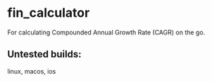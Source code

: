 # fin_calculator

For calculating Compounded Annual Growth Rate (CAGR) on the go.

## Untested builds:
linux, macos, ios